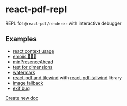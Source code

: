 # react-pdf-repl

REPL for `@react-pdf/renderer` with interactive debugger


## Examples

- [react context usage][context_example]
- [emojis 💅💅💅][emoji_example]
- [minPresenceAhead][presence_example]
- [test for dimensions][dimensions_example]
- [watermark][watermark_example]
- [react-pdf and tilewind][tilewind-example] with [react-pdf-tailwind](https://github.com/aanckar/react-pdf-tailwind) library
- [image fallback][image_fallback_example]
- [exif bug][exif_bug_example]



[Create new doc](https://react-pdf-repl.vercel.app/new)


[context_example]: https://react-pdf-repl.vercel.app/?cp_code=JYWwDg9gTgLgBAbzgZRgTwDYFNkAstYwA0cAIhAMYCuIWAdsXAAoCGA5liQGrBYDuJACpYAHvAC-cAGZQIIOACIAAlCwsKMALRgAJlID0qujqyqoCgNwAoUJFiI4FVSxhYAwhAajGVAM7vPVzESN1xgDB0jEgoMTywAUWxaBjhJGTlFZw1LKysKT194QswsXzgAXhR0bDwCGAA6JzVXAAoEKzg4ACMIHTQALkQOzrgwFh0dYDo2QYBGAAYiYfEl8QBKazyC-EEWLuwPLzEKx2dXQ6CYNvXN_LpCuF39rBO2xzCIqLhfYAAvUtSawqAD44C1hgAeJ4HQLeepMWQAN2AJigcERLAwVCw5QQSB-_zK4nEwOGnQhPH432qOLx3WgqIAQhAYDA5HMSD0oKiAErANi4GBzVIkhAUD6RejiCH6Sl8Unk_TQgJHBoIiDI1Gkja5O4PHkQPivJDi8KSuiAkFDTp6-D4v4AySVPwqy4tZUXbw6zrAKRggCEBNKQJguFkRviUFkUBaCnGOm-DrKYFkYDgbMee2wjjkkDo9BgCm9cFUMCoUAt4JGcApvCNxWwuKQUmwIlIwFUGmAnkGCnDChFCuriFCZqM9RALDALVNn3oJBnEpIUxMIiB5SHw8csXziSwySus50JHt_0GQd8AG0V6IALqAskjNbiR8yuVDnXiW7bOBuLAYDBjXeMd50Tf5LQ3MFITlR8G1pdotzGCYphmRQAFY4AWBQli3FtREGAADeY4GIgASBAg3EABSAicOHLlUUECAwA5R9OgY0wABksCkIVMLozpiWGTca2EMRgTFCUjGlJVvCHN8621TZRDseATCkFgqAweAWnXUEqxrchqAPESIVYDgwJxBQAEEABYB2gXgGBcbs6HKBQMBYYxfAoKcsAHODcTg3x6h6PoSTYms5WpEomzgTF-ToABJVwQF8Xs8JETRChYWAB2JETqyhLMXgvXFLwANhIKq4AAJgADhIABmRY4Ba28Iq3IqDXlSKtwhP8AOBWYZUGjBCq6gb_3G2rRumib-rG4Emrmoa-uHKahts1bxvWoqlrQnaFpGGUeuO8kzr2k6lpG_Qlqu8kltmu75oemslpWl61q6jalu2r7dp-_b5sOgHzprfRLqBmsoeh975tu-64fhobnqRuHNvGgAJaaIDgPhoAiaRZHkFh0xKo63sx4F_vR6HqdBunJshw1wYhWH6ZuynkeptHXp5j7uYxpacYAvGCagIn0lJ8nniFzmQfl5mOcmlWfupxH-eF-a-e-7Whs-pn1b-pXjfm0XYnxwmE2l-LZewU2NpZ3r1aVEqJoU_hTP0cysHk_QjJoAslKsIA&modules=true

[emoji_example]: https://react-pdf-repl.vercel.app/?cp_code=JYWwDg9gTgLgBAbzgMQgOxgGjgFQKYAeWcACgIYDme2AasHgO7YAiEAxgK4h4ZwC-cAGZQIIOACIAAlDxk2MALRgAJoID0MtMrwyo4gNwAoQ6gwA6GRWABnGDoCiICACtgAZQgcobPAAoEhnBC0CBkMABccADkYGgUUZiBcF4ANpFRABYwMGDW4WpqbMpoztZmbCmeqilkMuWiamTOZARqKcAARtZqMAx4Tq5qAIwALGYADGYATGoA7FME82oJhnwAlEaGhJCwcNqCZBwp8L5rcAC8AHxwvkkAPKyc3BiXSUF35FRw1sAAXnjncQAQQAbOJXkFIXA7nRGG8od8YABPFIAhABBEIjJ4YAULKRcRDcbjACk4kSmKhzg4tmAgiRAGF0HYMASfBgdOT4ZiyO0KGgAJJ2EB5CTsux6CmUvh8blwCGUu74IiXQC8G4AKvbgqsAlTta3U6vVa9V3NTKmAKzFKwjmg22_X2vUms0WhFWlV2rWAUl2vYadU7rS6oW6bQ7Vd6w77tf6VXL3s6PQn7dHzbHofHNYnfcbTQG5SbYQwXSbPngFSbHlweCmNoYgA&modules=true

[big_pdf_example]: https://react-pdf-repl.vercel.app/?cp_code=JYWwDg9gTgLgBAbzgZRgTwDYFNkAstYwA0cAIhAMYCuIWAdsXACpYAejAasFgO4kAKAQwDmWOAF84AMygQQcAOQABKFkEUYAWjAATKQHpVdHVlVQFAKAsUIdAM7wdgmILgBeOAG0LcRD99wGIIOAHKCtABcigAywTAKRP6-UsBQoeFYUQoAYqkOCUlwwDBYIHZR3gEBCIVVNiZZAAwAzAAcACwFVVV0GVlMuKpiAML4WHZiAOKCUBjAFHAAQsB21MVwALLArF3dvgCO6FEAjIl7vmBQ85lwx62NjWfntnN0NzBQVFhPey_AbwBFI63H4BcSg3w1c5weo3BQtZoANl2e16kRiECoK2Agl6cEmNAARhBNtsUd1DmgThCApdrlEAEwPR61AJ_N5RD5fGm-dlYIFUkGs8GFAC6oJgEBcGAFjIlUsEGAA8nRXvzgQz5dKlVATFAAIIgTEMKJtB5PEWQwpBdLohSxfKglJpGBhO25F3k4qlcpeVlQ86wrLHB7Hck9PqKUaUCBBEpwUZUOgAawTEAgye4ZExwlw4YClOprIuVwoNwZTJZ0L5nM-32LcD5sqFe0t3QDeyDihDjWRPLgaLhAHVcN6E7gY3GxBt1IInCAcWmM1nyFRc_mDsDTg26WXGZX-zW4Fz69XVf91YLt62aR3ul2FMdEY1Ov3B1kthhU9GbFO0wA3UwsB0OAACVBGxewNzgQsW3OXdywPBsjxPQ9z0BLcaTbKo7zqCAGkUdpjmI6D30URYqBgEooGYCA4mAuAuCgYR_kXfg1DoSi7Gg2Dr3g0tEPNZD0PeOs0LVZs-KqbDqgbB8AFYQwZUjIwUdiKFxBMZgyDAEwwKgHFMbj-14_sEJOZ8q2eETa25YSJMw4Vbzk_C4URZpjgAThUu1jgZRsAC98X-UQoEJVQ5y04xsB4xzoXMuAGXkoSzzVWzT2shyryw5zoQfe5GjDN9VJ_WNnBGXAk1TABRHRgEJbAl0zMRV3XEy4v4-lEuSqzfhs48xPsi9JJy_0XII-EmVaHy4UWQRkwY_gFUlFBMTAUkdnawVNR3ASTgK8SL3Sw6MO20a9lwgIH0aTznxmrJhm02hdP1MAwEa0YCAmDSFo22Kzt2rrjnaFLMqOga7NS4aNXO9txrhRoAHYmXuxR-BoMBMzoOB-CzT7xiwH7pzJLai3ivbbhB3ruhQwaodOsnuhk8VCklaVJJ2qo2cVFUspOTmAm55VdVMQ1jRgRlmiQ3w2zvG1XVUh14idPIFfdVWvRKMoKjGvLXKyRTGmm4q7S2BgcfoYQsSg0m4L2BLgdBvq0ohjLneh7KnN1wN9cURSvNRhRhnTZq7DgXEQOGCL5GGKgwGMhtTMBvdbksk7RMhsGGbtsFcp9ibFKSwPSBmb8J1_cqAKAyOnqwDAw54YpcBQNQUEVZXE46-2Kcd6mqlpzP3ezqTc7FLVFWbZpx-VETJ-nnU9TFpMJbgdoqYtJ45biN04SV8lnVtOEPUdQpvW1v0Lvh4NGgZRHA8eqAdItjTsdKv9RmAdbg-XFqczzW2R5VAShWJ2NN-qoSGsPWGOEr6KGaA8V8DYyIKEmHQOQYgpDQGPPgOAAAJWMwAnBoDDkOR-YB_qM27kDA6kCM5uzAXzHOMtQQsy5gqGUMNWbsN5h7OUXDtQiwNEaZeUQqZWVltabeis4j71VjvLIx8O5VDPr6SocM9YTR7EVJBJVy5lXjImFMTUVx_woUw2kFMQF9zZOAumWdLyUNHpfDRcInwvkDp-Muk5K7B0AqoEC4FIIJ2hEncmXUrHp2OrQkaXtnH5zhIpRGiDoTIMenYfAPAtKP2enpAy1FgnnFCZ1FObjrG8lsYPBhvDzHM2nnPfhPNZ7Aing04Wi9hEmjgJZcRm9JGHyyHvFWLp5GKEUZrH0Os4mdl9goQ2zRi5UAwGWOAJg4DREJjgpUPB65mMARYoG69aFRPpg4mpedpkF2It5E2cJv6h3DsYBM0cExxwKXsIpVCSlpyOa7dOMSbzewuQk44ST77BAyVkp-wx9KGTSLssyPdvknOOfY_5TNzn3hmZWJE989HvwgH4xaqgYABTrm8ikXdugO0Oci350TKXMLHq05s7R55NMFKy1pC9RYdJXt0je_gt79JiDIoZwqcga1BCoyZ6j4nX0Kri7xBjKpGLuSYtc_9O6ezCSnCJPyIEnLRdJDFeFNEPHmTcrISpnC0EVGBCCdh_jGN_hq-FydBJlMbBU-h_d2WOMZVMzFZqkaByYFcd6FUlUjBDuqtqWr_X7N1dLexKKh6nL2TJK0LiDYguSecVJ4LeCQpydCvJRk3U6puKUyJdLDUMokCaq6Mz5LNGSoHdiuJKJLEotRJYag4UAIRQc0BvqXYGtRfWzNfhs2KEKjfDx2wGJMEWZ_MOmhbiNG7RgQk5KqiwRaZWxkzIa3jrTfUgFgbTUI1uo0MF2S65wFehG8cX1CbzWJpteN5iSzDs9QPH1NjGEZpYXU4Enk2WMPA1ywRS9OkguPf4CRVR5YjPtKKwoB81ZH0lafLWqjAVBtcaGRVFdlVVWddmV1tsBafI9SeuxZ7OEXtlUC-VfYdF2hHGON-lcZwaXnIuNVLq40hOaUOpNI7APg1PVU7OB70UEavVkeBIZA7IB4AQEoDhmCgDEBAKQ2CxAAE1-1wFIYIchg73X7Uk-UsdDHZPpugbJGdCgVPGw48Of4vbsjQHGPAAAUkSEk5nLNfr2T-kpNDaUydHdU4Dimm0TXgSjS1igZxY2EGZ7zpg4DZCuPQHQJCyEVuKVW6LKba0Tu1Qpy9SWEYeVvWlhQyBgAYD8SgMsDAw7gTsGAQkpgoBoAeSBDguI2tBCijoGK1HxPlgq2m1Njnmw0acSxwjTRW1Nc81kVr7XcvIC6zAMOyBW5bG0xHNZghALGBmGY1bQDLELcc0tuL2cHsNqZWw9mW5VtCx4cPP73CYO8sZIjJFn2s0BBQ9Ik-VRMOobGVKvDMqYGua0SR_RFVyNCcoyJwp9bIt0f1Q5t7TnYnraU92c1gdrUwFtbpQJjrX4xuE5q0TNXaP7ls16-zlSydGrW2juV1ObpqboPMBaup0zTejT_PH7OCec6pZY5Ni2quMeVwGyn9Wc0tAWUssQqz1kUE2ds3dBZCdwGpTz_9fzJ2Nt8ApEMHmUmqTNvAdidArb_At5uLXiaq00sq7FqTUCKfC9Y37Py8li6l3HFGqu_ji1krgI3GAzdTuuGQO3UrXPKa2-9fbgPU7LpO-bSAu9T8n3YD9zBK3DsIfq9D3Z-LzmodR8fKGZSzWeMGIJdXR9GAjTGDrx8lXv76P87D-T5jkeNuEXaAyY4FqduKAJCAEAw3Fj9rHw3nuwfm-k5n4L7X8-qcKDXsvvNqJVIhCwLYVaVAaIb4XGZ6AZQ88T5KYfl7GvlsO6Jbl4TQ3ytCu75qqTZBJhvC6SPS_RbCfoc4JpE4WSF584Aat7h5z4uYi6TRGyBxzQLQgRLQuArTIBrR_RWaHq3DPZk6vYn6AFVCsKCzsIcwQbxZA4CLtLixHoIba5CpYYDLobw5yKQE4bKIo4Xw67AFwjL7zrNav5tbzDACYjFYWZf6PbUJoHSbH6YGz61bSEwjNohir5u52ikCLLLLG4bJiBbI7JUFlYnC_50H_4C6MGGEKRbbtocRdoURUS5Y74zB74B4oEF5_pF70ol6O5GETTuQBzNZ-SBTBTe6mDhRqA1zRRYAaGB6Mg9RT4YG85t4R44Gd4FTaJmG3J4o-Iqo1R1QNRy7NQK7ZGhFJTaEciuEMFRFAExFwgFTsYVEfgbAABUcAtU9UH0rOTRDh-erR4R6BxeCapesC8IiksezWAWmIUAbww2-meWEEGeeW0ALEgEjE42GAk2gRr8EcM24Wc2uRbRdCCxZyX2LBP2goiM7B2cHx0G3BIilMEOSG0OUidogyGGoh6snoyOEyUh5-uuou5REBdofe2OqqkxrUiu7y--4Sauf-LehRWBBhsJMh8qaxa-AARBsAAGQbAtZTbcB2AjG47olknTHf7E4xa6H4n6HGrdEPg9j9GInDijjKqJ58ZzjhCCZommKsmaESZzE6HT56Gn6Q4eEzLEQeSBz4LbFgR0SGSjapAsQS6uAdqcTHbNHW6q4PH0FKnuFEk9HBhPg95r5Bx1xYDhTOAqHYwIHmnALOEz7WlcnKlLHo6IwkTNarj1FkCfxgAMTIlJ6LQ-Fmkyk5GJR-l6EBlNi2klEL4KBMjyQ37dDIJKgYAgTZDgqekJmdrwDID7BUAzDjA-mWnyntF4mZldF1bElwIPBOkDFRhjBpDHgkgZ5iD4JzBEJhxBYgDEg6nnH3Z3E0FWkdE2kAzYEd45nwK9hqYaaEDMARTHZepwAADSj8Ug8AoWjZWhzZjxkRix0RD4G54Bt-SJ4sQ244VwDgIAwQYEWAfijqkZkwwAp5ZmZCcAk505oEsYGAF5UWi5rZfqzxHZ9pXZqmzW6mmm_mOmtAjYBmw5cAJmMwwF6hyZoRdwsFnJbZt5vJMyKmApT5cIS0QQNEgRA5j-x5ggp50F5WZFipgZWZa5F-KW22vZCgGWIU2WDAuW-W3Ao-hFYWSB36Fpl5-RTxCWiFCkiIbaqFaCPAUgQQv0TATq6kmkD8UKMK-SnF9xV5GZ8FqlqpsRHk1yzpiREAQUAFKRYUEUGRsuFl3U3FBRFFCFdlsh5qtFhZuiievig-_AxKpK9htx1mYRylN5gVdpD4lYoZ7aEAYANgWxaeTcZA8ecZl2Jlz0PlDIaZXJ1lQG7e06uBV-K-gcr-2-u-PlvcSVda7ZQVWQ9VBZEYdo9-j-5Bz--INAb-Q4H-wRyBilP-flKlzmzBvgQsK21M_28FTI88IOPBq8zIPSgqfSghIqcOAQCOYhkJuG0JaiqVapz4vVAQyCniCepG0ahKASDqvuc5CVeqHJPFAVH2wZuBD598L5w2ow759OX5oEP5Rk4xUwgFZ5IFYFJIEFs5xF01XFVlS5vFnVV1yWhUPZgpD0gwKw4NYcn0FAyYahclSuU1DstB_pmNAVtlONcI7mgcQ4OWNEvmqg2miNslrVdN6ZDNNlNVZeSFsySk3hL8KesBZl5aqNjes1yVTN2ZF-iSt1vgBa6SRaJVD6pasKk1ClCtGNcF1VxR_FcJsyXhzWJpvhPaARLVtsnK1BbVJOP18FTthJKtFthUfkamyY2--kYg0QbWw266IYW6O6rVTeuJ5FwtZttVneN0d0vetcL0b0H0Yw3076lB8VztFVduStItyxN8-BzWhBi0y0JIQ1603p8tPcAtlVQtpt2BC1g5bxThnx6aHti1wOvxnSDIzQwegJvgMOIJwhx14J2GZ1EhF1VFwaCJdFhNEVNRFG6JZVOJLhJtRRq5CdOZ8kleKd96adEaBtEWaNqBxtsdzdnt5tnZl-S-wMgcA12MQ1L-o1wA7-UAn-ddk-rt_lcdLdoGgo8mPd2o8FIDbdPMm1fx-9oMw9gQwJu849yQk9Ci4hAQ0qMJXtd9y-KFzpoNxNn5YcGw0AEu3u2YppfNP9MFl9bt19PJal1FDwj5YVz5y8r5BDH5ENUNaQMNwUQFoWoFwWM5UFs2CVpFtD_9jCf1d5MySMqWzp6M4AWMOMeMmdb68BJMX6H2JF-dERHVfCgDzKwI8kndzYpjPxPKW1rQya8Do9SDR1KDwyp1jjRQkhl12DYtGOveVRZGqJ8ua91D7JIeV929N9u9F-_JbNwpkaT1mws4AmrgTJ0pudjhiUG99NW9BJDDXVyF-Ni9fZYNRDL65NlN_NitBjKVnj95JdHi80Yl7NElnNBWMl55QTNmkjc18dotzu-u4ZlhRuQdNhcAdhp985Lt31UjYTOTzNWQ7kDwgcrQLlyRoUaRkUj0mRZVfBITdD0zQu1TMy8zphBNigSzQUnDJNmwpQ0A9JU2teWzFT1WlFjD9ldwgcfkyz5dIENeYguMIw1xWR7TvlnThd3TyxlYiI6tA4uiwETgNExVqdG0OMWVOVdAZVej8xoLO9PTcjxE-TrDcIyA_tSwgdayIdcAYdm6FE26BtOj59qcjzmuhj4TOLIBU0BB76xBldT-NdWj8lZ9tNjLAB2NBzIBzQOKzW0QmI2IuIrgG-05tdqTMx2zR-uz2T-zrdS1W4EDq1QGOrvdVjfxSUG5Aqa59jQhrjJ1EJrjmDHjt9YtO1gcAAJEyBQx6bYA8yC5U8rfa9dOK6FX1bvNK46rKyNVOSSIq_y_OZWF6081U5q6wUxq8Y0tIxtX3SvGIqa7vea4dUohPc49a3m74La3PcCqXc6R7hbN7tbGM-IxiwqVM-q2fqKwjMyM666-QL0DAJ6Z6-1XGz6xE97cjEJSc2pBjCo38y-gTETDnVG3W0K24SKwm-3XAPq2A4wmu1A-m6IhVnY4gxa0W9IKg6Mug8W-46WzmvEfg6zmHMVc8rHPHFHQu50c8wEMuxPJSrq3s_9tA3BgCb0shvu7m7IgW1PTa-ey80RmLlpZLqYDoDLhMQEyk3O9QV9Ts429yRq0A44l--qz-9u-k3AwB0CeKqCSIaB2g9PRgxB7k13gqj48vTjlKVRkq2ydzrG0y1U762qQ8AG3dapFxiKXE2KYk6vch9TYbU2X25xwO6yyzd2bigQAOStLhaOYQoIMQkI-GyI-Uxx8K6-7M3k7ikU1-WTRTVQ6x7KejdJ_p1x4O3fYbCw4Gx-N5lWz7jbJZymRM-h109i8sS2ppYo4md2v4UxQ7Z57o8-8uQZ3AO-xwoKIiGY8CIl5Y0IltS7kR3tYB6R8g0exRye1R2e7PZB8GDdQul-I9VjvGa9UEuvVF1jTF9x7je4goWglhZgjRKpwQuORZyh2kxIzZ4u41_Z2LQFyOwU2pMF34b2sxbW3nfV4zUXa5nEU5_x75AyJ85y4-unb83jAC2VXkX_b5yy8sXEY5cJc5a5SFKkZ5Xc4CxF_S7MYNy-3Z3J1kH0R4sMaMXUYh40YEw98Aod5M8dzMy291Q_ccxN01X2kEa1fWy2aE02yqb4HF82N8d9im9Uuj8m20oa3Bu0Ca4hsRyPUB2hpa8exKoV248V7R24lC_dW1l4nE5Fcnkzu9UC2h6qxh0GbI81_T6pKgugtIFgl12ORp2U0CwN0d1iyd65ipvi854U4Q6Z_gKU71xJwK_XQtwA7L7gWN94VWSFzN-F31_nt51zyD_s0125B5KtxrapB80FF89t8-pOxs95Rz0Dz5zL6D9b-D9fk_Q_i_ZsWG2NRNR9fN3p0N4lEt7gfI-NwS1kEo5jIZWo6-jO5Gxr-M_D9ed6_Ndh3AK0El4KEX6l7BivCvp5Jl2a6T2R_m-KkjudefHayN3yaGQvYn4oBGY1KQNGbGb489VFYmXN2k-Vdr_Q1b638YX086RYYbiskM6brYebnD-P3s82379HuW8JZW17u5yP2bzn1Vev8j2D9HkXOGYVQP9V9LQ3PlVnm3BgIe3uliTNVHy97J6d7b-8xt071tz86o3-abNPea_JHv9U7z1VIenfFBKNWaqw9JeR_Juif3AE5kk6CfRXkHERYAD8YWdTRogSz7zt3-0XV7sXStrOk9sHWQ7PQH3IP9zs8AS7LEBuxwsyqDdAunn2KKo9gQpfDHjPEYTcCce3KNLn8WBiIxq-2bWvrlytZgdD2JbErt2DK7NYHqcZFngxDZ4edTebHQjkQIa4kCQyYZWfpiEjK983o_fCKgPmTw20kyAPSxIgKyaYcN-U_CaLg3QFrdKiJnYhqQzEqdsu0bTawUpWl7sC_OrmZfAyD47287QFEKQFIEVAhYAAkuQ2QC9Byas7Agah1sGI97Bp_Tfm5gU4-MlOYcFTjgjU49deayNURn4JobPdiBn_OXnjWM7K9Saqvczr4I0FWcOmVQnQTUL14x448UAJnlVxUE1wj6d_A4g_xzxP9V-2gxbmC2CG8dzuo7fUMPlsBFYRsz8XEKTURbBwtiLA0AZkJQEX5IBjVWATDwHQVCg8uwnnhe1nTDt2047VPhVHT7Z1M-mJEIvS3N4x01Wew3ngjHaD3BA4uQfzNngoIIFdyKhdFhcL4qOCEY7LMultxILOAq6wIvlhJzpaCspha1fPsYyvCbteB8WHEYIPL65Eh6xPBBjl3J75dKe4HGnoZ3FqgoU6WtTJDrRlplpThrQrztHU3oZDLhcg2ZAfXwZYCduB_TQdWgCH9tMRPAlbMX2ZagMt2ePFeFLDEECFUMdfJxg31PbU9m-Vwy2oF2EqWCje9teAWcKcIQiRW2QrRAr1cFL1me5ghiIsJHxFZJhHQ6YUYwlFJsZRuI97GmzlGMhd2JInNmT0PZSDKOVIzUTyJ7BQCMBdOBnPakghicWObIlohk0Fp2DuRtPB4PMIm6JDYO0ufCL91jQYkKUrw4BEmMbopjIRb3Lstv1HbBx2GINImlwx6w8M_yjUACgIwRrCMyhunJ0Tr195QimgvwlweEOwyAieWSLMNGCI57pDPhqYmkWgKrw5JsB6jDPsiJeE00D8Jo4bhWPhB4s_aAdL4GSwwCh0N0EdIUW0IZboiJ-zbTgQlylFdIvRQguDCKP4L7VlRkgino3xnqhi0xjQUkr2QpLUlaS7vekoyWY65gWSRorQd2MvFZC-xlY_nnaEF7tcReRQ7ruL3V6rjJO_g4Hj7yw5YjpRkDD0ack4KyiHxGbbZnuzJGBj3x6o2QbR0Ep1NMs4lHzC0xWEtDUh_XVgfozFEzDuhM_YSnPysKL8zccVBMW8KnHc8sy14_CbhyIn3jCRq7Wxn6IkHki1RVPWiTSKibNZBOsTKriJwlJJNQJBYl_kWKk6iiZOsfTvD2AzHQCsx5NODghwaL5i6uF45Ad8INh8jhKTIl3vczEbO0ORmTLkW6Mn5bjzRmOfFC9SHz2jTxXncSZbwcFbiIWYQ6FkiURZLRsqpDMqv5OTGBTTRsEnISvkHHJSbgFJViM6jDjd8dJ78UcDXTnBiB08zcXBEZHwBoAFAdgcCaJN9IbjdBcfNts1hdabpO27rNFhzxVYfCJJuUrcS0A6ChpBgBAKdhMHxAzA5gCwZYKsCxDwBnhhY_CWeKl7YTKmMjLUYVA1KKCgiuARULpCljLMAAqhLl_LFBhsAwUwEaFOxQATiy6KctgHMCS9RpnI6cZJIL7ERbxgMsvqDkSi9hFRL42HFRIpEfjqO1Is_nR1_EnN_xNJZAHSXGAgSkOGqdqexJmIli2B3EoIbgU0nOltJlXP8HpIXAGSsZ-ODCZr2xJdTlaUkmPlygxEgytqa8CGdlwOoBiQOqkkMfhjDE05msUYtQIzjeos4aZRky3CZIZkuSwBbk0XElOQRky4ylMyUlLOclQTXJLxd0ZKNZmpt2ZfxTmbtRr6US-ZPM2GUVy_EaSV8HfDAVqSwDDYIK9EfUsxFYjGlh-WssybZy6Gd5HOC6c2HvxraOifZ0fP2XvSuRA0f4t7R5FHDUAxxXkT7eWV8K1EfdFBX3MYpGWSbxjcZmgp7mHI_4WTUB6pQOIsLmA0BgouIT3M_mfSnZ7AQ0ilnAHkgnje2hc6oeKJx7mNbxFjHgQSNBmeRRBps8QebLFSWyaJNHWcasUDgbFn82pXYmWXypc1jiYgMbBLnOKuBLid3A7ozOLkX4fxeDYSrPK2JOzsKexfKtVDoA2Bn8IgMQEFnmDDYO0pubeSAJTkzjYuBfYiYRP1l9zf2K8HqMPKVFQyLZiOCefDLNHEYGOzPFejnNplbTMJcpbWQrK1E9g74zWccc-mUGGTvZe0wmbr0skKCK2jPcmT4htE1dmc0UxMbvJ4md4Ny8EuEIhIwTISRyqEzTmxLpnjNOJmLQIfgpzIrcf-m3Igt5N25ACPeEEgubgvMk0K-FDlH_kkTcqrNbu7vG4h1MsRe8LeOE-KcXWShIyJux8-eQZkXkHEd8cwKGmZhmDyB8EWFZRfd3kqoi1FXUg6UwQL78D3RAOU5K4oIn9z0uHQLmSRx5kqi8u_MmQZPIRkkzhKqs6_urOpl_dxOHCz6vjK4lSKiZlkx0vfFdLulu2j-TacZLXHhJYpmimCVuI3IWihxhNfIYOUMx4JWFE5DsZBQj4cTHFe8i2ilnoVZBcEFmMAMNnGq6gw4j-RYEEGSHsL4F9Myoe3M6HNKHOLuQOZ7ktghzfJ_XApftMmWjco5veG9qsPjnhAXkj7SXllNLE5TNx_nDydWIFEn1k5SC1OTyP17W0pudtMLoaLsXZ8ml0ii_IlPnEPo0pqLTKdQpSU5keqgfQaiH0UKf1v6EE94b9PGkxdmZK-IGfiL_n7hfRWXfxa-JUnjy1JoSiBXxNHaiy7UaguMXAtyUszUOiS7hXGycW092-xcQwT3z76Rxr-gwi2FWUoWPclleC3sVuMNilKipSfN9FcSPq5J9aFy8Zc6N4UX4yiYU6ouRizl5i2cO8t-eWPBYhVJV_eCKdFUICxUWVNuBVRNOWKHCFCxw2bqHMkW-yVl10EMPbMtFowLMpgHgDEzDjUtI6kvLhQ2zilFLi6pc5rOXOACVyAK1cnGLXMaj1y7Ajc9dC3MdVarLEP0gKX9KXYF8oMfc-CgmoEEIrbgiML3hRICVviYZYCm2WEsgX4MGVMC7BRz1JWurCl-wlpXUJ8buCSmzQkrM6t-ViqLaXKyWsZU2Gy1WRecnafsoJnJLm1ODXjoVJVkxMX0OgOFsi3SnbDS1TajlR6sHqBwbpwAO6egBGYGYmIhpQTNdkVDcAByj0r-hABeknFLpQUd6fUS-ngro12U2NdCoL69yBB8Fe9W4tTVgE_FJPUeWCRzUYrwFeUo6W0sUBLqV1w2JUOuoNIeytI_4HdUZGYD4AD1R6sQCeuYBEhPprVK9QcpvXdTE6089YpsQMXnyDiy85davLOIXEOIL87RtG3UVjSniFKlHgX3xHgM5JoM_lET2RXvqs1aK0Bd-rzXZDAa6y2sW-QaHfk7p_5OGrJS07gV6ljanVberwk5wZJgufDt6IXKALIZY9TjS4xCU_qQpCCNTGuAIqwLpZ_uPJYgpFU9jgpyxJSGgv5ECqjKr8ItZ_AJVGb68ss0zSavDlmrjCV7TyRsrvYJydlkaoGL2qSWmrXlLanoZfz6EkLVVg-JkSMMzytxxhz_GWSZvOEybMNe9E5RNy8k_NAtXyWdRZtcw3KguhvabgaK7XxLI-ly9-dkPj63DlG9w-aRow_TGrvePCuda5jnSWqyl1qmMlADtXegHViyJ1eCpdUI8MNEc_eZ6udLerfVOIIOYGrEDBrQ1zc1uSNIK1Xj41t45Nc-oI7HB5I_7NjaSI43Qzgl4yHjXlO8aFrGO_jWJbnMq2j8y142qFRlsiYPBdFnfFGYBIjjASnNOMh7XjI23uqitZA3UXctC4nC8taW6rf9Lk0MaN2TGravJCRVmyTtICzTedsFnfiPtivL7WjKAkYy_tM69LZNotpWaPlukOzdFoqiObDNOCtreysK0A1chhaipYUJYVi9NOpQqTaNqB2Vq76dCxqm1yYWdcUJnOiXhRvEZjbc-5KzzbjUPmjs0KhADCgZSwq7FcK-FGiMMqJWjLrOZm6CfzrFqs0tJHNQ4tzUCzCNtdKWhBXrvc1FywtAu2pidMYmNNmJ0lViQ2t50k65d8ncqpqU6XdLoAKw_pYMtTBW7jNNu9ofrp1k8iiI-g4SmVpohMBdSJQN2Zus9nMr6dGi9rUzv9kS1blUtLyXrXMp7K-dis8Wtiom4CTBmayYZqM1a3Z7GdWiordMsUGudg57PcFWyv7Udbuh3m6sb5rjn3sk5pe73Q7tG5ZboBOWwUQ0rN7BayVnHWjQjOK1g7St9yyHWYggY7Tu9tnLfcDtwISqoFAwlejKsclyrX5MO3Va5nTkVtM5P3M_VMXEVUbIVbqw3WlWVVH7wpUVGKmSgb3UaK15eiFsOoE6jrPo46gil8oynE7L9Ryzrb1OdL9S3WWS4aeIrQ19rQtfy_eTegp3CKmty4_AQDuFE76PNHAz-U-q8VrVyDSm0iaInaCHbUdqK07eioFmo4EZfG69gJoubFNIaImlsWJsEbc6UaXumA_GwBlAzEdwglHSPLR1jyuNLBrBtkNbUF721Aq4vXLXBXz7y1Oe5vXHztl1M0gZ084gpOum3Toaq6_dc9NMBvTkNpgVDWXsOkwjnSzveEWQSREEGRlnC-wzyJ9rcrkERLPcUHXJaUs1tGhrw7RwPk46rVCgfRafIXn7Fm4hGk4mvImybyyNNi-VSIdJ13050vh93IuhAjLo5g8cJueHQjWz785aBkLdHyX3Mzsebi-CnUa8WpqY8b647YwfR2FtMdrBrFd1p5V9kbt34EteIqe0y6e9uenMuGNpw2oxZMY5nE5qz3_7tD--2hbxy3KaZdyagfcqxRPLw0iKwh6Pcgp5HsGfNnB-sZcx4PQ1RNbYizBJqRo875Ke-kitLuP5yYfdymQqHbz6MKBXdklPzDzUt2e7VFWEhnWMZ0MrGFGO_epuQx-PNN3dEuoE2Mrt0dzx95q-QkQtYBLoV0xR4I2UfW1j7MD3tNoP-oUADAhgTWxabMHmBLAVgawDaSuI8NS6wjs4_1oHClZYgQ2eIeVhG3pM67o2lRhfRgYHUOtsDh9avDtzwNPCeT1u3XcaPxOe0YVX89xWwSNn90x-qm7me0dkMY6oSF2nTfR2u3QKmOms6AwcauW0c4ikRnrY-F_6CaGxVzI0AVg2HACn9TJj-XJsVNszf5BHdoEPKzZAL1NTBuQ1pt1OWaC1nkotUabu2ErpT0bEYy8bNOzj896JzE0UbXTHjcTqB108zI9OGyvTympfK0f9GBKgxBXeQy305UmEDcgk2vUvxGYr8EBrpxQ6DtHZ6jE9G-hs3KdB7Znbxip1NQyCkP-mHGgZ7U03yx0aSHg1m4ShgozpmDjTwxxs3lMLiWmvjJcKLVgoilxa8qowxLbng7OZHO5esoKQpqPMGsaDq7Q7aKAADc1gWwNpkuAQBhA2SdwLVSOLjYAoQ0qIHeGQSeAQg-oDYNVFFDkgwAE4dogoE8D8BcESoEIABd2AihxA15m8_YHgAThaAsgOQM-YDAlB1AsG1DMgAXAZ5dgj52qcGAKDwXEL2mAEFiFYBSgxAHgAABQABKdwAAD44AdF_wAAB5yA1AWgAwGYuFAOLQgUQHAEdSko3AZJbAKFzJKNgWmpBT0uJaCCj4NIMZaSw4EwBYA3ACATwGAFvmoB1LdgAAHTEgdAaAUUOIH4t7AOLqAKgCYAYCCDkAo1GYGgEam1SaI95oiyAE0vuXskkgFC6YHTCeWEAfltCyAEkD6ALL3QKyyFGwBWL_L6FpwC4E0sJXBAYViK1UEEu3yQgRIaDeFYEv6AhLWACKxxf0DcWaA1A_iwxYQs2AkLKAaK1gFishXnzdFpAMlYkBMW3ArFgMPoH0BHsn-uWTEPAB0uwBlCOl7rFuebhoINRdgfwNVbvMzBu2FAT-NXLsDs0M8sQvDM-eSsGWUgfVqAOxaqB0WhrC1pawwHausWjrI16uQZZUQGXsA3uA4pSUpLW55rl1hgP4EqtWBfAxKOeWxYEtcBeAaV6oBdcWujXjsq13AOtZ9AGXPyYAOi4dZesg3q5JAYAGdZG7fXcq-16EHAA4v_XMkC0NAJpeADmWGw6VpgIIHqIuW9QcAXK1jaBsI2TrMAa63hmhsWY4bZ8EgAACtUbotPYOjexiY3ab6V3GyJfQDYBNLngNS7XgMsuB6iEFHgGZbgD43NLAAAydYIAz4Bl2EOIGVvE3Bb5wDiywHYAk3BbktjS1peNt63TbhlnS-OpCj9g9bvgK2wZeBsM37bDtp25hmGB1wMAbt2m2ZYtvnBAbDt6oAAEIObAd2mwAH44AqthAC7dBu3XEG4IOAGrfjtXWpB2tiO1jayAKBxAWd9K_oENswAg7Dtg22wHgCm3xbTtm23VG9wkAnbZ8My8xfVtaxNbrkcQMVaLsl29bZd9gCLfUtV3Rb4wZ23OFrvCB67Q9wy4OCbst3SgBlwcB3cLvl3u7gt3uxXaHuD39LI9223Xf7tS2EITdxoJ3eXv52Aga9ve2bYluT3t7Y9ie1vcpAz2NblIRe13dPu-Bz7ldrS9XdHt22L7hlh-7reDvtgNbbZPO0A7PtL32AK92mx_Y3tf3r7Nd3-07aD1yjD7x9qB2_extF2L7m9_ez_d3tO21QTdgAPqkOyHpD9B8XcwewOB78Dre4g4IfX2iH5l8h-Q8ofQOsbNDsW3Q7wc73x7f926xeBIesOKHkDqh-A-Ku42OHVQD63rfEAMWwHq93G1nc_st9abTtmW9gDlu-3DCtNz8u7LoDJ6wAJwT1Ho5mCGlFgUoSUCAFNCmPzgU6aEP7b1vSOz72D1Rxo_JsxX0ipgL2-cTvt4PhriNhgE3fYdZ2uHl9jxxTe8dQBfHPtgR43fMuhPg74T3B8Pc0f1XonsT_x8PenuJOxHLj9-0XdPuqPMHkTrx65ayelOEHAkHR4hT1vEhBERjqavU5QdQAjHwcDANACyBoI3g0EPW_o8NJNPm5tT-CPg-EAcBTAC1xUFEHIPB2HHWNpxw7YKcBBk90ocoGE_ydhOin4Dkp-A8dvX30nlNnx97ZGdVAnblIU554xaeNOsqzTwWwM_-BDPZnQDhh-M8mfzBpnwzzB_M8ceKPnHp9uO_TYTtas0Afz1e5s-SfbOgHuzvZ2U4ycVOTnVT---gEuf2trneoIZ2fX6fmPHntzr53s9pBjOJngTz5887keXPFn_z8B4C8CcM3pb3CdlGC5gcQvS7UL4OzC52cHPPH8LvUJU4JfIO_5qLkbui9MCYuhXvgB54Y7xdkuHbrz4l1M4wAzOhXPz84JS8FvLPfAjQDZ6_chfl2cHPDtJ9y6OcxOTnAj5h8xaSesvy7xTuB2o5NtcuonCLvx0i6ltqghXPNwWyUHYCLDgAwgOgFkCuC5hktwdhpxi7xd2Pabob0V1lQ6ddPFAAAYiiFSA-n9znF1K-Mf4uCXz1vh_K4-eKvM34DlV3sDVe02LXLLnu2y_du2uXXhrx17y8Rf8umHF4d15g98BRu2n4b8V3AHbftPYwcbhQIm6iEpuzHBjp5127lfvONI-bmV7TaLfdAS3WNjVynZEfauT7Pd_QFI-NuSPuAPAFe7I6ZgKO8rm73wB9bIvkX4AZNut7lnouo3MbONnd_q7hfGvJAC4OgOqomBXysA-ofAHOE0vJRAHhT613sA5fdAn3mTht-cG_t8P-w392l6DZg_X3PbEH4Dw6_Kd6g5o5NR88aB0A0g1XJd6y7ZZgB5WdXrjoD6B-rfQgwPTrn2w2Cg-33aP199mwx63uHPonGH5MFh6TA4fWQeH1kJDZADEe13pHo2yh9od2uqP9b515R4QdjOEPW9wcHJ6lusfXL7Hzj8YFw9guS7pAcYBQHDTIHBPGD0m2R7OcUfIPqHnl8c6k9mf6Hsn5j_vZqd2fa3aH0wKp9kBceNPhQEu9FWuAGfxHwnoj6J-4fifzPxrvl9Z94f0fpPyLtAIp6c8WeoArn7Dx56qAl2BQvnwG2vdZAgeTPLHo1-B6s-Bfh7rz2L4Zb5AlfpbeXlT-oA49uf1PPHzT6yHcXpeBLlb_Z2J8c-GXlPknmj1F4i922OvBl1p-X3K9deXP1XtT9x-LcNe9gqzxUM16M8ifyP7X3r3F9C_IelvfXuuwN7dcDfRvCX8b7V8m_zvpv3QSGvADS8F2SPgHxbzl6C-7fKv3X8r8V-2_Nv7vV7_b5h8O_JeAgJd-_Od_QDzf_PWX0z4V868PfLPPX8L0V9s8rfDLO32H4nYcBhfQfFX974l_c_1fPPrIP74-hAABeIHJH7dwDYsAfXz3KAGADZeoH2XHLQ2Y101aQDeXwgJAYKwFbassXaqs1-AFhaX5QAd4z5ln3IGltqAeffPgAD6i_FACga819cIA_WBb2N4W5_ads_u9QkgFIBiZ0Al373Radxwc-KDYAm7DYNexw4I_UCRmgiFADT7QDG2EA3PnCxkDgCPWY7cAQACgEKd238L_t-0BtbTLgn0J4LvHvIriv210gEbg6AM83VRoAAFIEg0gbAKwEmCyAeAUQR4MeHLs-u_XAb317gHiASBDf0IY31u7ce2vCH5NuuE3cOwThYwcAEZJa-hBx3ZAHlwb8xDfNDT57GQX3-_fLeRWrv-t4v2J9L8DYMAFf03OmF0ixDSAUQOv-cAb8Pnskzf4QK3-QPO2QLWATv9je79d_A_W_ndxFdPdVXbznuTK9lYHI3v2fAYPm79YW_4_bvZtnS6ICytTlTAelqW-dN99GA9Qml5q89Yf8n-SAQsAqzDh5HFiwbBlbAq3d97_LAEf8BsKAEkBdiNWwADb5OwEztWwVkHV9gIQoBps4AffzJ9IAl_3GBnzfALwBNMTWz3IsAZq38BjLQUDvBJXFP1BBXnIZw0p6AsZ0scqIOQBmdqYV53wQrgAKFsBpQWx1BA1QRqWz8K-AywgZMEBgDLIFwQ8XaU64QCCmd94PgNaxSUKIGTU2wSAM_NCgQkAO9sPWNygAsgQd2TcnQeP175VADQE9IsgX8BoAUDKoB3U_XYOAkpOkBQF0o2ATQAcB5rWCyeBu2GAGwBNA-HD4ChwLABECogX0wwwlA4ABUDU4J0D4CpAkOlkD9sKZ00BLHEsk8D_Ab6GQM_AgIFoDqcMAFYA4ABPledr4XILBlcg_eHj9E_CAGT84INsGqsSgTpDvBCgxQFdZ4ERQIYBlAqtGHkVfEKEyDy8Tp30CE3TyEGDyQL1xgAw0dYQ64bHRQDjg-tDSAmBWgmAHaCTgEeEldMXamAkCYAWIJkDFARqQSCPnJINjAdAVIPkdrzTnz_tCAoe2IDCAUgM2NyAgMEaCGgsZyVdWNXwBV9TAHoLj82AUwMJgMgxQCT8gLFgKsd2AjdFBB23VgOsd8JSAEdQfghQHJs7AWMEohbFFggzd4EQQKwBTyAQOeCRLKgEJBjXd4JcDWAL4PMDbAAN0qDyQDmzyRAKNAAcC6gleFakdLMsE0ABsGAG3IbArILTcwQoEJDAs2bwN8Dd6dYMCDgguAFCD_AyQIlItghQB2D5AvYOSDDg6ILaCIgqtBS4qgMPwj9FAZ8Bj8s2e8x0AqADQDxCTA1IG-CLA34NJCs2IICH88QgIKCCg3EINAR1gzYMFAJQuQMIBpQg4NSDFqbl3eCVgzt0xC9vPUM-CDQokP9djQngHJBQQwEMmDlg9kPDCng7XD29YnC0IYABQ60KFDbQmILFCHQyUOdCNIfYJSDjAtgAqCqgkeDsC6AU7AwApALIHxDNAQrDdDjwcHw-8avbD3eDtAz710C-3foIHcpARoE7DOwmsPSc5bP0IJCAw6EL-DuQ7l3jDd6LgJuZeAhgFJdmAnN0ndPnPiDbAkPc4neDXndZHRD8g00LiBxwh4L4dQIQUOHk07BgH7Dd6HtzxcR4BgIvCjwoF2rl3glUNwBUCCUHT85gTP0UBsADijzCE_JPzoDMQs-HvDCEVUJBgvwgsN_CuYF8N9cgwhQA_C82NsDIg7wB8MRVnw711fCoImCLKD8wn8K3DMQ2CAQjAIx8O6hkImAAz8oIo7FsMQIrCOHkjwPCPD8CI4CNZgIIt8IUAyIi9XhxygyiM1CKYGiKAiVqRiLQi0QwMXYjKgsCJVIhvUGW4iCI58CIiSIrPyDd_g_cMFD71NsBdgJIjgIojhI7CPAiUIyCNkic_I4NJ9TgyAOgDn_Se3OD1LS4MZtdPG4IoDfAc6TXCIAKEKNCYQndHhCSgeYMWDgQrQOjDV2amBgiRIr60FCUQhiO0imIwNz0iBUY4KsA2ASAFgAF-aIUWRzvKixos4Aa8yAA&modules=true

[presence_example]: https://react-pdf-repl.vercel.app/?cp_code=JYWwDg9gTgLgBAbzgFQKYA8YBo4AUCGA5qjgGrCoDuOAIhAMYCuIqAdvAL5wBmUEIcAEQABKKnz0YAWjAATbgHoxrWajFRBAbgBQ2-hFYBneAGF8UWXAC8cABRIAFuNVQc-9m04BKawD472nBwADzkVHDGAJ4ANqhWCEiUwLIwDgBccABMAAzZOGD4srLArIQZAKxwHBy-gUEhaJh19XAgJbhihmz0qACCToXxAMzlHM31UbHxCOMt3AYwAMrAAF6oGZkALFiz9QVFJYQAQhAwMPwVOy0tMBgwyFD4RvNQIBmCjGBgavT4XYJXa5BfTRaDvADEAA5oQDdtVxrUgQgBi4xi1ggpGjBEfVgliIjAYnEEjwFss1hkAIwANjcEFBUAhqEyzOZgiqNQQ7lu7A4GKxOIxYUotS8Om0GEgsDgqm4-EY0Xgth8Vn8tjqwToTBY7BxQWCBGIBKJ0zg-2KpQqHIiq2JAG0hrkcDlsgBdGq7UIUSi7IKTYkzIEtABWjGMwG4kRMC087x6Hg0gKDcHw0WAhFYAElbiBDHHPGpYcn4UC9ddgmYLL76ii1FZBE5oqC4ODKYJq8CY-x66RUNE4AA3emfGB_QfDsCjnMpmAAR0YqDg7i68_wMEYUDgaj4m9YEAARsBDAA6ODkUeL1AQQwy-nQVACcRQZitEqgfCntDge9b-Dzo9wKwwAOMA_YgPSqDhn8x7tsmCi1NWFbmJYtZQPWjbNuCmTstynj1l-UqXn-jAAUBIFgRBUEnuy8G6MmSFVsmQSoehfaYUMsFMbh3aCL2_ZDtEI5jgJQnTmu86LsuqCruum7btAgEHkep7nvgl7XreDIPlu5gvm0QEgB-nFArRQJCt6ZYYoaqCCgoWrMJ4oo6EAA&modules=true

[dimensions_example]: https://react-pdf-repl.vercel.app/?cp_code=JYWwDg9gTgLgBAbzgFQKYA8YBo4AUCGA5qjgGrCoDuOAIhAMYCuIqAdvAL5wBmUEIcAEQABKKnz0YAWjAATbgHoxrWajFRBAbgBQ2-hFYBneMRgAhaKqhwAvHAAUAI0tqcwFRltwADAEpbAHzacHAAglBQ-ACeAHTAhuGRUU4uUP4A_HDOUFYx-DD27qroGZnZufn2fnAAXHCMHtzuqLI6egbGcBboXvZIYPiysu6EOCD4UITuOOWucIbAAF6ocBz-NgEOwXAAPORU2yGqjoyEh_MwUQA2qDYICOchA0MjWI9w45PT77NQAMIQK7QOqCADEqAATJDIYI3iF4VlUsgIGAAOrAWQwAAWdVMFhyahSBKgOD8cIRiOJACVgIQsTB0ZicXA8akiVYcABGXzkhG_CwwGD8RnY3Gocxs344CE8n6pAAyqG4DIxopZ4vxVnZcwAzLKKXBKKrmQtlukYgBtQTeQQAXTg6UynN58KxqFp9LqptQ5qtnLtDqdLo4HG2CiCvja-iM8CpEEovSQ9CxwCusmUq3Wm3s2z2FATxmut3uLPwYDqnO8OG4N3QNGAYkkwAMIL4lFhPFrqMi5bgAHJKD2-6sOEEEQhk6n02xQyEdgp9pQI1GOvAABLiKyJuCTtMZtaBLZztCYC5Fu5IGAYGDISJGbjQEAgxhgMBqej4QyoQQjgITlN7jO84njAy66BgkCwHAqjcPgjBXPA9hZkeux0EwLDsGO8I7AQxDzEstyCKEABsP6FjcF5wM8wysIQdQ6r-7w7BugxqAE1EjPOLFWFhCI7HGS7vHO3RUYMNGEDYgiVmRBF3BaACsVZwIptpcOGQm7CJHG0ZJELeHA0n4cscmKTgKlqbxFI7FpYkjJJOoAKQycZCAKUp5lwOpBrCRAPTaRJ1oGfpelwDqNpGcWblmd4qmeZZfE2S8OmCGFcAhZWPjOZFpnKTFFlMQoAnxbs3FsZ8UysFxm5sUxRUadZvkfBMFWSYZ3pyWFOBhbFXneQ1PTle4un6W1smuZ1QU9cVPkDc1Q0pU5EUdRCXUQlN9UiYNrCSSNwX6WFWVyZWXV5XFG2NVtO0-MpcBSPJh2ufJ8k4AALPJ60GvOdWfaVUABL8VWsX9tXxtNmmNb8R2ne1j3uadvWfSJkOuXpXJKajk1cDDUW5R93kIAoABUVHvmwMBECssgQKghisH28CGC-kFXrIcBumIcCEwos59UjqQdbF2M5R5CNWXzxJyUpx1pUp3VY2NOMi2D_WUlYR3PUFZmkoLCvC_DxVfaDTG_QEIDAOgLSAzxIOCd54OzV821Sfp4X-Vdo0uTjctnXbKuXYFhlu87mVLeNcN44jF1zU7jkh0H-nyYtQuy2t-W-5t0dXfJQUGfdolJQFnLZxl2fhdjE0vfr50Oy1gh3dd-l3T-QdFznpcPQpGtPet1eq2oUOkmj2tcPHQUd3rEdixD_OuVLSlz7FLcu-P4dp7z08S65laL7ZyX7Unuurz7689MjFpF0PynD_n4mtcXCch8n0WTwlG9q7PWua7nO8F5J7eh4rKuvd_YZXCmfOeg9MYAJyt7UWr8a7zV2j-M-0sIE-B1p7CaStgGZwWiHFB0ND6rRfthDOjss45yLsgme58NbSw1oQzBSlK4kJmk1chgVG7Zybn3KA6tL4MIwdlLu70158UKkbcRuFUBYXnGhZgZMwJAA&modules=true

[watermark_example]: https://react-pdf-repl.vercel.app/?cp_code=JYWwDg9gTgLgBAbwFBzgFQKYA8YBoVwDKAbgOb6oAKAhjABYVwDijNpGjAasBgO6MARCAGMAriAwA7PAQAywSQGt8AXzgAzKBBBwARAAEoGasJgBaMABN1AeiOTLGI1F0BuJEmERJAZ3i9aJxBqKEUaejgAXgJdAFkANjgAJkSARjgAdjoAVgAbAGY4VML8s2K6eIKikrL8nNyzbKKATjozSrNS1KSzABYipIAJeIAtWPyM5Pi2_IaentTOoqXFpOSyunzqeOa4HbgABkPj3rLcxYuzJLbehvSe7LLqScmjo_TT7LoMqtTtveO72ScGyxHKjWInWoTSab2WJRmIxAPUKC2W6VWkOuT2K1UByzW6XyByaxNhgL6RTB52BhLG8TWGWIvUG2VSnCyqVSSLMzUaFTBzRpqTofxh-KBBxpvWoqSacvxi0KBxucyuZU6nCSYwy_RSDUeSs6Gvl7TgpUKhroMoAHHA7XCPiDpcQhvEmZ1RaksWrsbcyut7sRZvcislrecAxcQQTzUs_WMbZMUhycsHcvNA9Q7Q7jqGDsQ8hqRWcrkVqP1-nCDmX8mCS9kxqkDvd4qnQbNM104P1Q2tM6cnaHQeC26l_at1at0ckwdjspxx3d1Qs2qk7oHZ1y2o3YsU7SkZr6NXXOhmy6utvE7deJT2zpdVqqL30ni9Ffevj9Cf9Eo7zSCYJ1BCULio6SzAfkSIopu0aYlca6yoUuLgYSyQ2kcSQYRKlLeuufZFE22Som2WQdueaxdNm9ofmsBZFhcbRJHM5aVjhlH1juTYZP23pmJyuTxPxFQNHazZrg0lY8jCi4CkkXztEi3SHI0Zh2qU_S7N0bQZCMbgeF4vjwGA1DsIQwAAF4YFEPapM0AB0xHuIZfhwJYwCuZEPYHO42CQLAbkYOo1CiLk8AABQAJRRAAfHA4UEAAPEIYgSNIMUEKgiVsNZPiWRgkS6AAgvEugZagFVwIl3B8JllVwH4ACeuQFQgyD1fVdAYMApB0DAABcejNgcACkuiMB1qAAFaiH4wDqI1ADC3gwFIA16MIa1OONdUddQuQ9ZIACSq0gD4g26Jt0jbRNk2kNQYCDUkBy3ZVKgqLtcDlZNiWYDgMWDBguS5BAcC8NAuSWHAhmrdIiU2H9MAZZ9WXyEocB0EY6iFX1MBgOdNg2KQwD0KIABG9leCANjuRgpDaKIUDUHYximBY1g0x5Yg-Hl3g-DYSSpPE2RlSjFVoIMR2EHAUtwLIR0AHIANJi_DaOKN9lXwzVvDIx11U8LwGjAFgGBQ01LWRG1cCQHlMDAN4F3UGTPgQLkoirbocDvZr9WJSQpBg8Alj0IVSTNBk9nxL0XtdT1fVWyZZn5Wo6jAMDhWSN4GCi5NFUIEVUBM419maNoCV55VCBwC1kikPQg2xLQdD2VoogOOFScYOZVlwDYbkeTA0UANQASor2TeFAD6uBwMA0WRHFwBi6gkX2cEYDheFigYI1C9xRXldZUwK_1TvjVW-fH1H5VMBM746jQCAVsAAZaDAgThWUSTRXf1C-LkT-ZgAAkCBz5wAAFRFF6CoMAWBZ6gNPh1cBUD3J-CQRVWBWBIov2vjfX2R9srNzclbAIq0oDBFCOEOgqd065EKgAYgOMwr2EATLCBJhfBABx7L5GyGoGwBDK6JSYHAP-D8n6FXET4QBq0AAa4VnoHDgZFXON8tbUJIQgMhQQQhhGbrQjOugmEsLgGwkwnCrY8L4QIoRed4ZMDsX7GwjjT6RUing_WNgA5CO1obX28McrfXhilcQa0MqRXcEAA&modules=true

[tilewind-example]: https://react-pdf-repl.vercel.app/?cp_code=JYWwDg9gTgLgBAbzgEQgYwK4gKYDsYA0cACgIYDm2RAKtgB6FwBqw2A7nAL5wBmUEIOACIAAlGyk0MALRgAJjwD043HOzioQgNwAoUJFiI4acaRjZqHbnwHDTU2QukxSwADZtgq7Tp1oIuADO8DAcALzGpuaWABQIOnBwMAAW2DgAXIgJiXD05qqZ8Tk5_m7QgYXZxYmYwQKZQv5QuDxlbOoARm4Y2EIEVTmc_cVD2aOcAJS6OvQG8Go8pBhu8DwYuFLAAXAAgmBgMRNZieIwGM1wMQMAPKiYOPgAfAOJ12SUcIHAAF7YYUI7AAsQk-MAAnm4_ghQjEhGBpIDeJC6Ej6NJ-BxWmi2FBSGA4OQ8QihBNOM9qjkEABtAB0dJ2UFxYJiAEYAEwTAC6NJAeJiMQA-kRgEcwo9Li9qtcWOxJRSANbYMFhBDAThy6rBCFQmFCLF0aQsuAgLzSNjSKlsgAMVrAME5cHhiP10lKcA65GkXR6hptJPVFIpOLxKsWbkC2ADgcS5OjOWutAYoO1Kt15gY0jZdDcvACMg6EDcciSeVdGDqIH9sbjOQAythNttVXAANRwFlRmvXRSJmDVuMJvLJyGptiw9MyQKV0n9msAGWgaTgwDAgSwcDkhegn2A8FIOEY_iCDfMZygcFIchXwECaC85Fybl3NLgADllm5SBqKRHwOpcjwPDAHeZ5wE-HTqBAy64GBpCLtgMAvvWxbAJIyw3kQvLkLgpCfOWd5gLu37VGAn5oOoZjGAIIAQJuRBQDe5ZJOchGBEkXh3nI6zwE-5DLKQRCSLkGA3jRxYAFbljAEDEcUv7LsWDFroEL7vm4n6CNgIlTrRcAAG7YMEwAdMs66QhAmGFk-bG8nQoBMYEeKsLgsk5N0UhMV4L4sHp-5MbykJrpeuF6csYAYC45hwNAOHiC-ACySxKXAEUXmg9yOS5NbFDw2DWd5wC-SATF4KAKXNAJKUrAx5FsVpuT8GxkhEB0xl4FxggGckwH8a5iSQSpJC4oZeDwCua6CNAd6WYFMCsASuJ6cAci4TASlzQAjj0F6MCthEmYEfX6bupDYLkwQvsQySkBG6lMZCHlsbgH6VUeEZbZR9UmiljDmOA5ZHeFbhLbFcC4NgW3YDSrndr2s5SooMpsPDiQTKSkrdu82D9t2dxYKNsZTDo6pAA&modules=true

[image_fallback_example]: https://react-pdf-repl.vercel.app/?cp_code=JYWwDg9gTgLgBAbwFBzgMQgOxgGhXAZRgE8AbAUwIAtzzd8ARCAYwFcRzs9UAFAQwDm5bnABqwcgHcRASRCDh-ACrkAHvQC-cAGZQIIOACIAAlHJ9mMALRgAJtoD0ZzLfJmohgNxIkGbADozAWAAZxg3AApkVG0-EGBSYgAuIwB5EMk-UltDERCoZhTDKhgYMBCkhwdtLBgQ_wEwvhhgZn9mfQcQhwgMrNsHADcARgBmBwBNAH0lAGlRADYIAA4AdQhBgCMAVVtRkCmADQBOPgBBM_9S7VykDQBKbyQOzDC4MLJyELgAXkISCjUWgwdpmZrkKL4TYQWzJRD4VBgPi2WzATACFIAJgADCJUAI-GAUsNcfgNHh8LFSKRNhYANZyBQpaKoOCQELAFpYIp8TYhCCkVjhW6suAwCBEuCk0UUbQwFLS1lQYACEoKvFwaGlfTqhFwABeMhcahSVmGInJd0ePheb0ZQlWnKoaCyNPpvzgkNQ-WYIipbuYdIIBQ9xVK5UqDmA_lAAlYUHanRgABYAOJgY5nJT-ABWYAEIrgkmAthgVBENBVJTwD1-AD5PfgADziKTvAHkH4IBBFktlnBwSuq-AaDR1vVN-3kd4FLs-rQOccTqftz5zjv1f20wNTrQ-rtb-nB5gL8eoJsOVuScfWpBqSCwOCuWKsUjwCL3euN89MNgcbBnqyTb8EIq4UOunz1NCsJjnq54qOodasK8rBgA-4S2HAAASACiMgAMJwKACieoegZEd8IRUBAkiYPcF4ITAgGipO8gOk6LrUtudJwayxallQXY4tiGi8agQ4lEJ2IiWJM7MD8YZlBUVTaAkXxxGAFD1B0IBdBpWlRmx5AOJWzB6eAFDDP4pmGLxi4-KK8FqExABSPA4amDHOcxQFTo6ZacQGPGOXxfaCQgwmiSF4nkFWMBSTJ0VyQpJRKZG0axvGia6QASgIFCDFhaCbLm-a2SF9m8U2jF1vhqQ5QQOh8AkpGutxFHvNRtH0Q4NVVX5HFtfSsn8WWCVRdFEnxRF0kTSF-6KRGVSqFY9hWLSITaFYqlaeKUAKFY8hhG4tjNHwNh6LY_ghKM_jkKwVjMJwMD7aQZr-HEfD6lgfCSNpnRTt0qZ6JIZZNEIDgADI5Q4tJQBQxBTJsmzMFQUwAKzHP4YDouVjn2SxDggeQgEXr-7DPTe3hAA&modules=true


[exif_bug_example]: https://react-pdf-repl.vercel.app/?cp_code=JYWwDg9gTgLgBAbzgEQgYwK4gKYDsYA0cACgIYDm2RAasNgO5ECSIFVcAyjAJ4A22HABbZs8AL5wAZlAgg4AIgACUbKTQwAtGAAmkgPQrc27CqjyA3AChLaCLgDO8R32z24AXk49-QkTAB0aCqkMNgAFAiWcHAARhDa3ABciHBgpNrawLjkyQCMAAxwYgRRcKBsyUj0wNowgnn5-UQQMQBW2OoAYsAwyfK2-KRZ8kUlYgCUVpbYAB6QsHDGkqQYvPBh4x4AfHBhpQA8qJg4-Ful0ftklHDO_O4It67-cQkS9sAAXtju8gCCAKzyM7REFwfa0BjnUE3bzfBCRaHQyT8GbIYAqdTAOx9GT0eQlRGg5GzADqUFIYD69HJYHxUMR5ApDQJhOiwmA5EEvQUBXyAFI6azoqReBzcABhOyhfB9NB4UJmFms1oYRzASTcSX4eWy-UmQWEsRielwYGE_YsNgm0GPe6Pez-cqUY1Cm5QNA_LkwMD2RJ6Aykej-cg9QQYGKqkwDaUBWwgAwdDBQewmPSzdUaaB0QYwLG4DSzUjgfj2PSsRypgAypCM9jQFOwAH18v5WmByPJrXA9GbERbWJQu9FbQ9YQ6ndgXUL7O7PTBvb7_eSgyG6uHI-6pfLArIE5hk6n05JM1BszAQnmCzMi2AS2XSBWoHpq7X62Am7lW-3O6ye13-1arojvajoDpOQ5uh68hej6foBiuobrimm7avgO7xhiSbIWmMwZlm8oXnYV43ne5YKs-NbaHWDaNgATF-HZdn-rIAYOQGwnaY6gWwU6sjOUEwYu8HBohEbIdG25xnuWGHrhx74Tml6FsWrj3o-FGvjRADMDE_oSzHmpabHThxo4uOOYG8YS_FzgucHLiJa5iVGW5oVJmEHk-R4nmehH5spt6qWRVaUdR76NgALLpTG9tCrHYBBwFcROVmIjZ0HzrBS6Bo5YbOShMbodJnk4Xhp4EbmREBaRD7kS-VFvk2_zRb-sWgvFiWmSBKWJbOGV2dlCFORuElubuHnYd5CnnpV_nXippbBU-9VhU2ABsLX6W1IIdexLiceZ3HOr1AmZUJDmrnlI2ubG42JiVU3lYpVXzYFi21SFmnhQA7JtiIGX2RkJXtdxmSWR3gUBfWCfZOWXUhLmobdGH3ZNck-RVSmvTV6krY1jYABx_dCAM7XoEL0LF-x6Fc2BmtTRxYPKZyTJYQA&modules=true